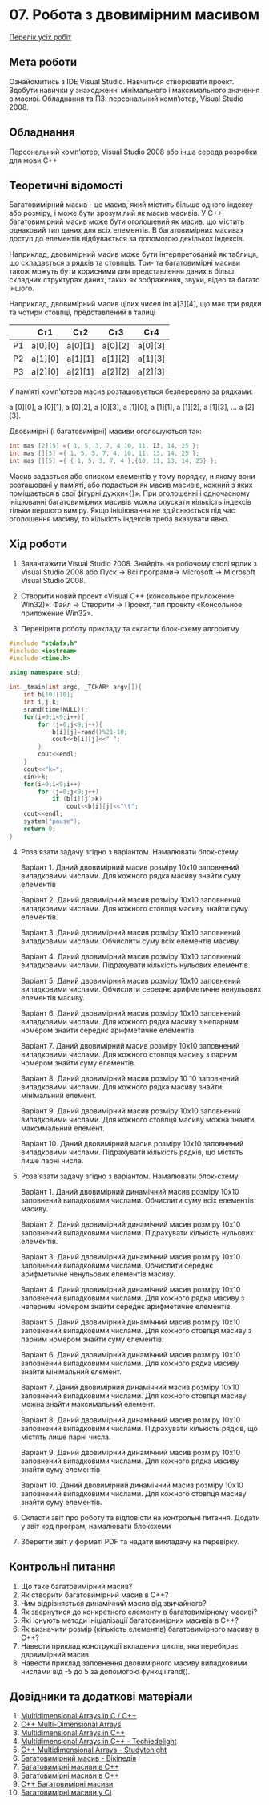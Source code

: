 # 07. Робота з двовимірним масивом

[Перелік усіх робіт](README.md)

## Мета роботи 

Ознайомитись з IDE Visual Studio. Навчитися створювати проект. Здобути навички у знаходженнi мінімального і максимального значення в масиві.
Обладнання та ПЗ: персональний комп’ютер, Visual Studio 2008.

## Обладнання

Персональний комп’ютер, Visual Studio 2008 або інша середа розробки для мови C++

## Теоретичні відомості

Багатовимірний масив - це масив, який містить більше одного індексу або розміру, і може бути зрозумілий як масив масивів. У C++, багатовимірний масив може бути оголошений як масив, що містить однаковий тип даних для всіх елементів. В багатовимірних масивах доступ до елементів відбувається за допомогою декількох індексів.

Наприклад, двовимірний масив може бути інтерпретований як таблиця, що складається з рядків та стовпців. Три- та багатовимірні масиви також можуть бути корисними для представлення даних в більш складних структурах даних, таких як зображення, звуки, відео та багато іншого.

Наприклад, двовимірний масив цілих чисел int а[3][4], що має три рядки та чотири стовпці, представлений в талиці

|     | Ст1     | Ст2     | Ст3     | Ст4     |
| --- | ------- | ------- | ------- | ------- |
| Р1  | а[0][0] | а[0][1] | а[0][2] | а[0][3] |
| Р2  | а[1][0] | а[1][1] | а[1][2] | а[1][3] |
| Р3  | а[2][0] | а[2][1] | а[2][2] | а[2][З] |

У пам’яті комп’ютера масив розташовується безперервно за рядками:

а [0][0], а [0][1], а [0][2], а [0][3], а [1][0], а [1][1], а [1][2], а [1][3], … а [2][3].

Двовимірні (і багатовимірні) масиви оголошуються так:

```cpp
int mas [2][5] ={ 1, 5, 3, 7, 4,10, 11, ІЗ, 14, 25 };
int mas [][5] ={ 1, 5, 3, 7, 4, 10, 11, 13, 14, 25 };
int mas [][5] ={ { 1, 5, 3, 7, 4 },{10, 11, 13, 14, 25} };
```

Масив задається або списком елементів у тому порядку, и якому вони розташовані у пам’яті, або подається як масив масивів, кожний з яких поміщається в свої фігурні дужки«{}». При оголошенні і одночасному ініціюванні багатовимірних масивів можна опускати кількість індексів тільки першого виміру. Якщо ініціювання не здійснюється під час оголошення масиву, то кількість індексів треба вказувати явно. 

## Хід роботи

1. Завантажити Visual Studio 2008. Знайдіть на робочому столі ярлик з Visual Studio 2008 або Пуск → Всі програми→ Microsoft → Microsoft Visual Studio 2008.

2. Створити новий проект «Visual C++ (консольное приложение Win32)». Файл → Cтворити → Проект, тип проекту «Консольное приложение Win32».

3. Перевірити роботу прикладу та скласти блок-схему алгоритму

```cpp
#include "stdafx.h"
#include <iostream>
#include <time.h>

using namespace std;

int _tmain(int argc, _TCHAR* argv[]){
	int b[10][10];
	int i,j,k;
	srand(time(NULL));
	for(i=0;i<9;i++){
		for (j=0;j<9;j++){
			b[i][j]=rand()%21-10;
			cout<<b[i][j]<<" ";
		}
		cout<<endl;
	}
	cout<<"k=";
	cin>>k;
	for(i=0;i<9;i++)
		for (j=0;j<9;j++)
			if (b[i][j]>k) 
				cout<<b[i][j]<<"\t";
	cout<<endl;
	system("pause");
	return 0;
}
```

4. Розв'язати задачу згідно з варіантом. Намалювати блок-схему.
	
	Варіант 1. Даний двовимірний масив розміру 10x10 заповнений випадковими числами. Для кожного рядка масиву знайти суму елементів
	
	Варіант 2. Даний двовимірний масив розміру 10x10 заповнений випадковими числами. Для кожного стовпця масиву знайти суму елементів.
	
	Варіант 3. Даний двовимірний масив розміру 10x10 заповнений випадковими числами. Обчислити суму всіх елементів масиву.
	
	Варіант 4. Даний двовимірний масив розміру 10x10 заповнений випадковими числами. Підрахувати кількість нульових елементів.
	
	Варіант 5. Даний двовимірний масив розміру 10x10 заповнений випадковими числами. Обчислити середнє арифметичне ненульових елементів масиву.
	
	Варіант 6. Даний двовимірний масив розміру 10x10 заповнений випадковими числами. Для кожного рядка масиву з непарним номером знайти середнє арифметичне елементів.
	
	Варіант 7. Даний двовимірний масив розміру 10x10 заповнений випадковими числами. Для кожного стовпця масиву з парним номером знайти суму елементів.
	
	Варіант 8. Даний двовимірний масив розміру 10 10 заповнений випадковими числами. Для кожного рядка масиву знайти мінімальний елемент.
	
	Варіант 9. Даний двовимірний масив розміру 10x10 заповнений випадковими числами. Для кожного стовпця масиву можна знайти максимальний елемент.
	
	Варіант 10. Даний двовимірний масив розміру 10x10 заповнений випадковими числами. Підрахувати кількість рядків, що містять лише парні числа.
    
5. Розв'язати задачу згідно з варіантом. Намалювати блок-схему.
	
	Варіант 1. Даний двовимірний динамічний масив розміру 10x10 заповнений випадковими числами. Обчислити суму всіх елементів масиву.

	Варіант 2. Даний двовимірний динамічний масив розміру 10x10 заповнений випадковими числами. Підрахувати кількість нульових елементів.

	Варіант 3. Даний двовимірний динамічний масив розміру 10x10 заповнений випадковими числами. Обчислити середнє арифметичне ненульових елементів масиву.

	Варіант 4. Даний двовимірний динамічний масив розміру 10x10 заповнений випадковими числами. Для кожного рядка масиву з непарним номером знайти середнє арифметичне елементів.

	Варіант 5. Даний двовимірний динамічний масив розміру 10x10 заповнений випадковими числами. Для кожного стовпця масиву з парним номером знайти суму елементів.

	Варіант 6. Даний двовимірний динамічний масив розміру 10x10 заповнений випадковими числами. Для кожного рядка масиву знайти мінімальний елемент.

	Варіант 7. Даний двовимірний динамічний масив розміру 10x10 заповнений випадковими числами. Для кожного стовпця масиву можна знайти максимальний елемент.

	Варіант 8. Даний двовимірний динамічний масив розміру 10x10 заповнений випадковими числами. Підрахувати кількість рядків, що містять лише парні числа.

	Варіант 9. Даний двовимірний динамічний масив розміру 10x10 заповнений випадковими числами. Для кожного рядка масиву знайти суму елементів

	Варіант 10. Даний двовимірний динамічний масив розміру 10x10 заповнений випадковими числами. Для кожного стовпця масиву знайти суму елементів.

	
6. Скласти звіт про роботу та відповісти на контрольні питання. Додати у звіт код програм, намалювати блоксхеми
7. Зберегти звіт у форматі PDF та надати викладачу на перевірку.

## Контрольні питання

1. Що таке багатовимірний масив?
2. Як створити багатовимірний масив в C++?
3. Чим відрізняється динамічний масив від звичайного?
4. Як звернутися до конкретного елементу в багатовимірному масиві?
5. Які існують методи ініціалізації багатовимірних масивів в C++?
6. Як визначити розмір (кількість елементів) багатовимірного масиву в C++?
7. Навести приклад конструкції вкладених циклів, яка перебирає двовимірний масив.
8. Навести приклад заповнення двовимірного масиву випадковими числами від -5 до 5 за допомогою функції rand().

## Довідники та додаткові матеріали

1.  [Multidimensional Arrays in C / C++](https://www.geeksforgeeks.org/multidimensional-arrays-c-cpp/)
2.  [C++ Multi-Dimensional Arrays](https://www.tutorialspoint.com/cplusplus/cpp_multi_dimensional_arrays.htm)
3.  [Multidimensional Arrays in C++](https://www.programiz.com/cpp-programming/multidimensional-arrays)
4.  [Multidimensional Arrays in C++ - Techiedelight](https://www.techiedelight.com/multidimensional-arrays-cpp/)
5.  [C++ Multidimensional Arrays - Studytonight](https://www.studytonight.com/cpp/multi-dimensional-arrays.php)
6.  [Багатовимірний масив - Вікіпедія](https://uk.wikipedia.org/wiki/%D0%91%D0%B0%D0%B3%D0%B0%D1%82%D0%BE%D0%B2%D0%B8%D0%BC%D1%96%D1%80%D0%BD%D0%B8%D0%B9_%D0%BC%D0%B0%D1%81%D0%B8%D0%B2)
7.  [Багатовимірні масиви в C++](https://www.dmytro-pavlenko.com/multidimensional-arrays-cpp/)
8.  [Багатовимірні масиви в C++](https://cpp.com.ua/multidimensional_arrays.html)
9.  [C++ Багатовимірні масиви](http://cppstudio.com/post/4185/)
10. [Багатовимірні масиви у Сі](https://studway.com.ua/pz/99-informatika/19074-bagatovimirni-masivi-u-c)